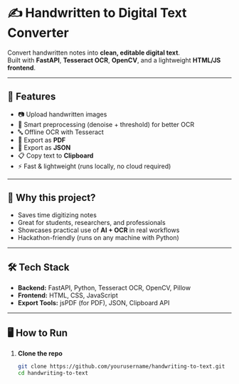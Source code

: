 # ✍️ Handwritten to Digital Text Converter

Convert handwritten notes into **clean, editable digital text**.  
Built with **FastAPI**, **Tesseract OCR**, **OpenCV**, and a lightweight **HTML/JS frontend**.  

---

## 🚀 Features
- 📷 Upload handwritten images
- 🧹 Smart preprocessing (denoise + threshold) for better OCR
- 🔤 Offline OCR with Tesseract
- 📄 Export as **PDF**
- 💾 Export as **JSON**
- 📋 Copy text to **Clipboard**
- ⚡ Fast & lightweight (runs locally, no cloud required)

---

## 🎯 Why this project?
- Saves time digitizing notes
- Great for students, researchers, and professionals
- Showcases practical use of **AI + OCR** in real workflows
- Hackathon-friendly (runs on any machine with Python)

---

## 🛠️ Tech Stack
- **Backend:** FastAPI, Python, Tesseract OCR, OpenCV, Pillow  
- **Frontend:** HTML, CSS, JavaScript  
- **Export Tools:** jsPDF (for PDF), JSON, Clipboard API  

---

## 🖥️ How to Run

1. **Clone the repo**
   ```bash
   git clone https://github.com/yourusername/handwriting-to-text.git
   cd handwriting-to-text
